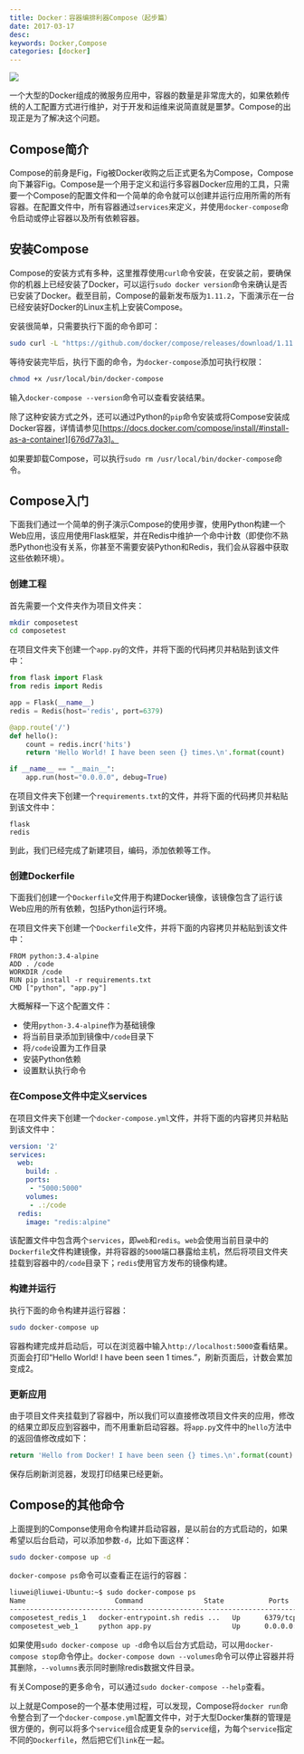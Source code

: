 ```yaml
---
title: Docker：容器编排利器Compose（起步篇）
date: 2017-03-17
desc:
keywords: Docker,Compose
categories: [docker]
---
```


<img src="http://ohwsf74ph.bkt.clouddn.com/image/banner/docker-logo.jpeg">

一个大型的Docker组成的微服务应用中，容器的数量是非常庞大的，如果依赖传统的人工配置方式进行维护，对于开发和运维来说简直就是噩梦。Compose的出现正是为了解决这个问题。

<!-- more -->

## Compose简介

Compose的前身是Fig，Fig被Docker收购之后正式更名为Compose，Compose向下兼容Fig。Compose是一个用于定义和运行多容器Docker应用的工具，只需要一个Compose的配置文件和一个简单的命令就可以创建并运行应用所需的所有容器。在配置文件中，所有容器通过`services`来定义，并使用`docker-compose`命令启动或停止容器以及所有依赖容器。

## 安装Compose

Compose的安装方式有多种，这里推荐使用`curl`命令安装，在安装之前，要确保你的机器上已经安装了Docker，可以运行`sudo docker version`命令来确认是否已安装了Docker。截至目前，Compose的最新发布版为`1.11.2`，下面演示在一台已经安装好Docker的Linux主机上安装Compose。

安装很简单，只需要执行下面的命令即可：

```bash
sudo curl -L "https://github.com/docker/compose/releases/download/1.11.2/docker-compose-$(uname -s)-$(uname -m)" -o /usr/local/bin/docker-compose
```

等待安装完毕后，执行下面的命令，为`docker-compose`添加可执行权限：

```bash
chmod +x /usr/local/bin/docker-compose
```

输入`docker-compose --version`命令可以查看安装结果。

除了这种安装方式之外，还可以通过Python的`pip`命令安装或将Compose安装成Docker容器，详情请参见[https://docs.docker.com/compose/install/#install-as-a-container][676d77a3]。

如果要卸载Compose，可以执行`sudo rm /usr/local/bin/docker-compose`命令。

## Compose入门

下面我们通过一个简单的例子演示Compose的使用步骤，使用Python构建一个Web应用，该应用使用Flask框架，并在Redis中维护一个命中计数（即使你不熟悉Python也没有关系，你甚至不需要安装Python和Redis，我们会从容器中获取这些依赖环境）。

### 创建工程

首先需要一个文件夹作为项目文件夹：

```bash
mkdir composetest
cd composetest
```

在项目文件夹下创建一个`app.py`的文件，并将下面的代码拷贝并粘贴到该文件中：

```python
from flask import Flask
from redis import Redis

app = Flask(__name__)
redis = Redis(host='redis', port=6379)

@app.route('/')
def hello():
    count = redis.incr('hits')
    return 'Hello World! I have been seen {} times.\n'.format(count)

if __name__ == "__main__":
    app.run(host="0.0.0.0", debug=True)
```

在项目文件夹下创建一个`requirements.txt`的文件，并将下面的代码拷贝并粘贴到该文件中：

```
flask
redis
```

到此，我们已经完成了新建项目，编码，添加依赖等工作。

### 创建Dockerfile

下面我们创建一个`Dockerfile`文件用于构建Docker镜像，该镜像包含了运行该Web应用的所有依赖，包括Python运行环境。

在项目文件夹下创建一个`Dockerfile`文件，并将下面的内容拷贝并粘贴到该文件中：

```
FROM python:3.4-alpine
ADD . /code
WORKDIR /code
RUN pip install -r requirements.txt
CMD ["python", "app.py"]
```

大概解释一下这个配置文件：

- 使用`python-3.4-alpine`作为基础镜像
- 将当前目录添加到镜像中`/code`目录下
- 将`/code`设置为工作目录
- 安装Python依赖
- 设置默认执行命令

### 在Compose文件中定义services

在项目文件夹下创建一个`docker-compose.yml`文件，并将下面的内容拷贝并粘贴到该文件中：

```yml
version: '2'
services:
  web:
    build: .
    ports:
     - "5000:5000"
    volumes:
     - .:/code
  redis:
    image: "redis:alpine"
```

该配置文件中包含两个`services`，即`web`和`redis`。`web`会使用当前目录中的`Dockerfile`文件构建镜像，并将容器的`5000`端口暴露给主机，然后将项目文件夹挂载到容器中的`/code`目录下；`redis`使用官方发布的镜像构建。

### 构建并运行

执行下面的命令构建并运行容器：

```bash
sudo docker-compose up
```

容器构建完成并启动后，可以在浏览器中输入`http://localhost:5000`查看结果。页面会打印“Hello World! I have been seen 1 times.”，刷新页面后，计数会累加变成2。

### 更新应用

由于项目文件夹挂载到了容器中，所以我们可以直接修改项目文件夹的应用，修改的结果立即反应到容器中，而不用重新启动容器。将`app.py`文件中的`hello`方法中的返回值修改成如下：

```python
return 'Hello from Docker! I have been seen {} times.\n'.format(count)
```

保存后刷新浏览器，发现打印结果已经更新。

## Compose的其他命令

上面提到的Componse使用命令构建并启动容器，是以前台的方式启动的，如果希望以后台启动，可以添加参数`-d`，比如下面这样：

```bash
sudo docker-compose up -d
```

`docker-compose ps`命令可以查看正在运行的容器：

```bash
liuwei@liuwei-Ubuntu:~$ sudo docker-compose ps
Name                      Command               State           Ports
-------------------------------------------------------------------------------------
composetest_redis_1   docker-entrypoint.sh redis ...   Up      6379/tcp
composetest_web_1     python app.py                    Up      0.0.0.0:5000->5000/tcp
```

如果使用`sudo docker-compose up -d`命令以后台方式启动，可以用`docker-compose stop`命令停止。`docker-compose down --volumes`命令可以停止容器并将其删除，`--volumns`表示同时删除redis数据文件目录。

有关Compose的更多命令，可以通过`sudo docker-compose --help`查看。

以上就是Compose的一个基本使用过程，可以发现，Compose将`docker run`命令整合到了一个`docker-compose.yml`配置文件中，对于大型Docker集群的管理是很方便的，例可以将多个`service`组合成更复杂的`service`组，为每个`service`指定不同的`Dockerfile`，然后把它们`link`在一起。

[676d77a3]: https://docs.docker.com/compose/install/#install-as-a-container "https://docs.docker.com/compose/install/#install-as-a-container"

